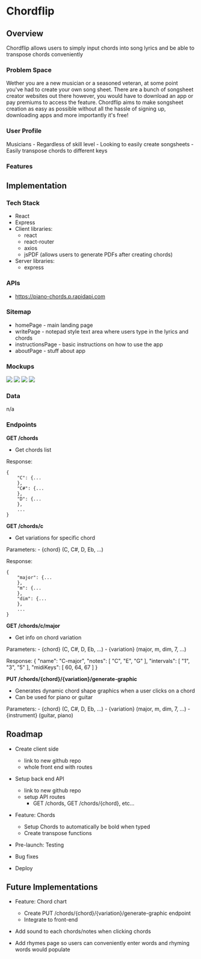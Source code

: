 # Chordflip

## Overview

Chordflip allows users to simply input chords into song lyrics and be able to transpose chords conveniently

### Problem Space

Wether you are a new musician or a seasoned veteran, at some point you've had to create your own song sheet. There are a bunch of songsheet creator websites out there however, you would have to download an app or pay premiums to access the feature. Chordflip aims to make songsheet creation as easy as possible without all the hassle of signing up, downloading apps and more importantly it's free!

### User Profile

Musicians - Regardless of skill level - Looking to easily create songsheets - Easily transpose chords to different keys

### Features

## Implementation

### Tech Stack

- React
- Express
- Client libraries:
  - react
  - react-router
  - axios
  - jsPDF (allows users to generate PDFs after creating chords)
- Server libraries:
  - express

### APIs

- https://piano-chords.p.rapidapi.com

### Sitemap

- homePage - main landing page
- writePage - notepad style text area where users type in the lyrics and chords
- instructionsPage - basic instructions on how to use the app
- aboutPage - stuff about app

### Mockups

![](homepage.PNG)
![](writepage.PNG)
![](instructionspage.PNG)
![](aboutpage.PNG)

### Data

n/a

### Endpoints

**GET /chords**

- Get chords list

Response:

```
{
    "C": {...
    },
    "C#": {...
    },
    "D": {...
    },
    ...
}
```

**GET /chords/c**

- Get variations for specific chord

Parameters: - {chord} (C, C#, D, Eb, ...)

Response:

```
{
    "major": {...
    },
    "m": {...
    },
    "dim": {...
    },
    ...
}
```

**GET /chords/c/major**

- Get info on chord variation

Parameters: - {chord} (C, C#, D, Eb, ...) - {variation} (major, m, dim, 7, ...)

Response:
{
"name": "C-major",
"notes": [
"C",
"E",
"G"
],
"intervals": [
"1",
"3",
"5"
],
"midiKeys": [
60,
64,
67
]
}

**PUT /chords/{chord}/{variation}/generate-graphic**

- Generates dynamic chord shape graphics when a user clicks on a chord
- Can be used for piano or guitar

Parameters: - {chord} (C, C#, D, Eb, ...) - {variation} (major, m, dim, 7, ...) - {instrument} (guitar, piano)

## Roadmap

- Create client side

  - link to new github repo
  - whole front end with routes

- Setup back end API

  - link to new github repo
  - setup API routes
    - GET /chords, GET /chords/{chord}, etc...

- Feature: Chords

  - Setup Chords to automatically be bold when typed
  - Create transpose functions

- Pre-launch: Testing

- Bug fixes

- Deploy

## Future Implementations

- Feature: Chord chart

  - Create PUT /chords/{chord}/{variation}/generate-graphic endpoint
  - Integrate to front-end

- Add sound to each chords/notes when clicking chords
- Add rhymes page so users can conveniently enter words and rhyming words would populate
